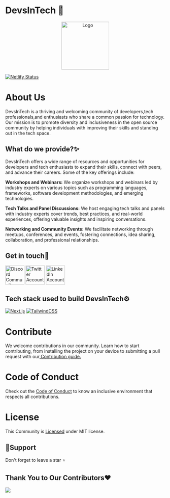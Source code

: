 # DevsInTech 🚀

<p align="center"><a href="/"><img src="https://user-images.githubusercontent.com/76242769/233774732-447713dd-db8d-4c95-9c66-827ef84cbcf8.png" title="Logo" alt="Logo" height="150px"/></a></p>

[![Netlify Status](https://api.netlify.com/api/v1/badges/5d47c2fd-0dc1-4af2-ba5a-8519bf5ec74d/deploy-status)](https://app.netlify.com/sites/devsintech/deploys)

# About Us

DevsInTech is a thriving and welcoming community of developers,tech professionals,and enthusiasts who share a common passion for technology. Our mission is to promote diversity and inclusiveness in the open source community by helping individuals with improving their skills and standing out in the tech space.

## What do we provide?✨

DevsInTech offers a wide range of resources and opportunities for developers and tech enthusiasts to expand their skills, connect with peers, and advance their careers. Some of the key offerings include:

**Workshops and Webinars:** We organize workshops and webinars led by industry experts on various topics such as programming languages, frameworks, software development methodologies, and emerging technologies.

**Tech Talks and Panel Discussions:** We host engaging tech talks and panels with industry experts cover trends, best practices, and real-world experiences, offering valuable insights and inspiring conversations.

**Networking and Community Events:** We facilitate networking through meetups, conferences, and events, fostering connections, idea sharing, collaboration, and professional relationships.

## Get in touch👋 

<a href="https://discord.com/invite/g7FmxB9uZp"><img src="https://img.icons8.com/color/2x/discord--v2.png" title="Discord" alt="Discord Community" height="60px"></img></a>
<a href="https://twitter.com/devs_in_tech"><img src="https://img.icons8.com/fluency/2x/twitter.png" title="Twitter" alt="Twitter Account" height="60px"></img></a>
<a href="https://www.linkedin.com/company/devsintech-community/mycompany/"><img src="https://img.icons8.com/fluency/2x/linkedin.png" title="LinkedIn" alt="LinkedIn Account" height="60px"></img></a>

## Tech stack used to build DevsInTech⚙️

[![Next.js](https://img.shields.io/badge/next.js-%2320232a.svg?style=for-the-badge&logo=next.js&logoColor=%2361DAFB)](https://nextjs.org/) [![TailwindCSS](https://img.shields.io/badge/Tailwind_CSS-%23326ce9.svg?style=for-the-badge&logo=tailwindcss&logoColor=white)](https://tailwindcss.com/)

# Contribute

We welcome contributions in our community. Learn how to start contributing, from installing the project on your device to submitting a pull request with our<a href="https://github.com/devs-in-tech/DevsInTech/blob/main/CONTRIBUTING.md"> Contribution guide.</a>

# Code of Conduct

Check out the <a href="https://github.com/devs-in-tech/DevsInTech/blob/main/CODE_OF_CONDUCT.md">Code of Conduct</a> to know an inclusive environment that respects all contributions.

# License

This Community is <a href="https://github.com/devs-in-tech/DevsInTech/blob/main/LICENSE">Licensed</a> under MIT license.

## 🙏Support

Don't forget to leave a star ⭐️

## Thank You to Our Contributors❤️

<a href="https://github.com/devs-in-tech/DevsInTech/graphs/contributors">
  <img src="https://contrib.rocks/image?repo=devs-in-tech/DevsInTech" />
</a>
